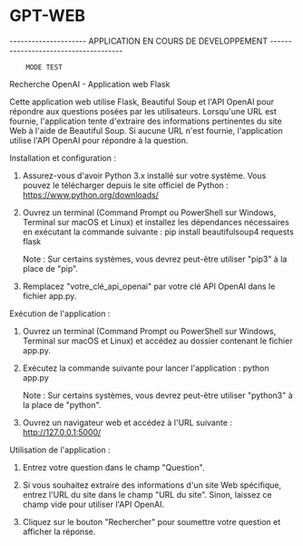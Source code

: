 # GPT-WEB

--------------------- APPLICATION EN COURS DE DEVELOPPEMENT -------------------------------------

        MODE TEST
        



Recherche OpenAI - Application web Flask

Cette application web utilise Flask, Beautiful Soup et l'API OpenAI pour répondre aux questions posées par les utilisateurs. Lorsqu'une URL est fournie, l'application tente d'extraire des informations pertinentes du site Web à l'aide de Beautiful Soup. Si aucune URL n'est fournie, l'application utilise l'API OpenAI pour répondre à la question.

Installation et configuration :

1. Assurez-vous d'avoir Python 3.x installé sur votre système. Vous pouvez le télécharger depuis le site officiel de Python : https://www.python.org/downloads/

2. Ouvrez un terminal (Command Prompt ou PowerShell sur Windows, Terminal sur macOS et Linux) et installez les dépendances nécessaires en exécutant la commande suivante :
   pip install beautifulsoup4 requests flask

   Note : Sur certains systèmes, vous devrez peut-être utiliser "pip3" à la place de "pip".

3. Remplacez "votre_clé_api_openai" par votre clé API OpenAI dans le fichier app.py.

Exécution de l'application :

1. Ouvrez un terminal (Command Prompt ou PowerShell sur Windows, Terminal sur macOS et Linux) et accédez au dossier contenant le fichier app.py.

2. Exécutez la commande suivante pour lancer l'application :
   python app.py

   Note : Sur certains systèmes, vous devrez peut-être utiliser "python3" à la place de "python".

3. Ouvrez un navigateur web et accédez à l'URL suivante :
   http://127.0.0.1:5000/

Utilisation de l'application :

1. Entrez votre question dans le champ "Question".

2. Si vous souhaitez extraire des informations d'un site Web spécifique, entrez l'URL du site dans le champ "URL du site". Sinon, laissez ce champ vide pour utiliser l'API OpenAI.

3. Cliquez sur le bouton "Rechercher" pour soumettre votre question et afficher la réponse.
